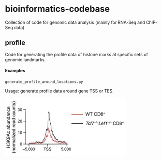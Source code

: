 # bioinformatics-codebase
Collection of code for genomic data analysis (mainly for RNA-Seq and ChIP-Seq data)
## profile
Code for generating the profile data of histone marks at specific sets of genomic landmarks.
#### Examples
`generate_profile_around_locations.py`

Usage: generate profile data around gene TSS or TES.

<img src="examples/example-profile-1.png" width="400">
